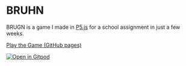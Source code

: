 # BRUHN

BRUGN is a game I made in [P5.js](https://p5js.org/) for a school assignment in just a few weeks.

[Play the Game (GitHub pages)](https://rijkvp.github.io/BRUHN)

[![Open in Gitpod](https://gitpod.io/button/open-in-gitpod.svg)](https://gitpod.io/#https://github.com/rijkvp/BRUHN)